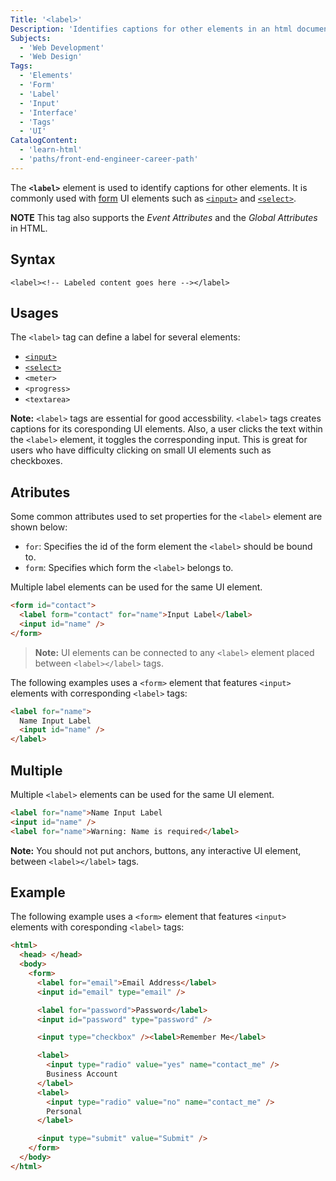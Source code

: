 ```yaml
---
Title: '<label>'
Description: 'Identifies captions for other elements in an html document.'
Subjects:
  - 'Web Development'
  - 'Web Design'
Tags:
  - 'Elements'
  - 'Form'
  - 'Label'
  - 'Input'
  - 'Interface'
  - 'Tags'
  - 'UI'
CatalogContent:
  - 'learn-html'
  - 'paths/front-end-engineer-career-path'
---
```


The **`<label>`** element is used to identify captions for other elements. It is commonly used with [form](https://www.codecademy.com/resources/docs/html/forms) UI elements such as [`<input>`](https://www.codecademy.com/resources/docs/html/elements/input/input.md) and [`<select>`](https://www.codecademy.com/resources/docs/html/elements/select).

**NOTE** This tag also supports the *Event Attributes* and the *Global Attributes* in HTML.

## Syntax

```pseudo
<label><!-- Labeled content goes here --></label>
```

## Usages

The `<label>` tag can define a label for several elements:

- [`<input>`](https://www.codecademy.com/resources/docs/html/elements/input)
- [`<select>`](https://www.codecademy.com/resources/docs/html/elements/select)
- `<meter>`
- `<progress>`
- `<textarea>`

**Note:** `<label>` tags are essential for good accessbility. `<label>` tags creates captions for its coresponding UI elements. Also, a user clicks the text within the `<label>` element, it toggles the corresponding input. This is great for users who have difficulty clicking on small UI elements such as checkboxes.

## Atributes

Some common attributes used to set properties for the `<label>` element are shown below:

- `for`: Specifies the id of the form element the `<label>` should be bound to.
- `form`:  Specifies which form the `<label>` belongs to.

Multiple label elements can be used for the same UI element.

```html
<form id="contact">
  <label form="contact" for="name">Input Label</label>
  <input id="name" />
</form>
```

> **Note:** UI elements can be connected to any `<label>` element placed between `<label></label>` tags.

The following examples uses a `<form>` element that features `<input>` elements with corresponding `<label>` tags:

```html
<label for="name">
  Name Input Label
  <input id="name" />
</label>
```

## Multiple

Multiple `<label>` elements can be used for the same UI element.

```html
<label for="name">Name Input Label
<input id="name" />
<label for="name">Warning: Name is required</label>
```

**Note:** You should not put anchors, buttons, any interactive UI element, between  `<label></label>` tags.

## Example

The following example uses a `<form>` element that features `<input>` elements with coresponding `<label>` tags:

```html
<html>
  <head> </head>
  <body>
    <form>
      <label for="email">Email Address</label>
      <input id="email" type="email" />

      <label for="password">Password</label>
      <input id="password" type="password" />

      <input type="checkbox" /><label>Remember Me</label>

      <label>
        <input type="radio" value="yes" name="contact_me" />
        Business Account
      </label>
      <label>
        <input type="radio" value="no" name="contact_me" />
        Personal
      </label>

      <input type="submit" value="Submit" />
    </form>
  </body>
</html>
```
